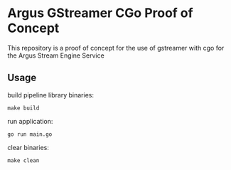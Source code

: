 # Argus GStreamer CGo Proof of Concept

This repository is a proof of concept for the use of gstreamer with cgo for the Argus Stream Engine Service

## Usage 

build pipeline library binaries:
```
make build
```

run application: 
```
go run main.go
```

clear binaries:
```
make clean
```